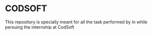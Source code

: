 # CODSOFT
This repository is specially meant for all the task performed by in while persuing the internship at CodSoft
